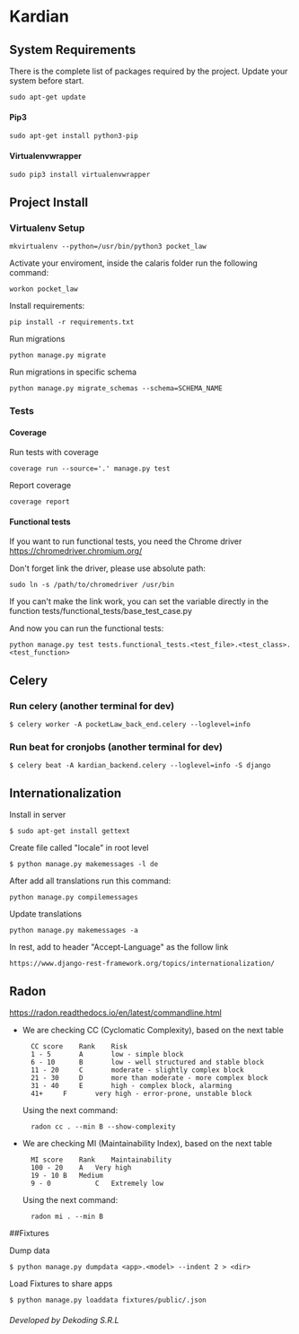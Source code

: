 # Kardian

## System Requirements
There is the complete list of packages required by the project. Update your system before start.

    sudo apt-get update

#### Pip3
    
    sudo apt-get install python3-pip
    
#### Virtualenvwrapper
    
    sudo pip3 install virtualenvwrapper

## Project Install

### Virtualenv Setup
    
    mkvirtualenv --python=/usr/bin/python3 pocket_law
    
Activate your enviroment, inside the calaris folder run the following command:

    workon pocket_law
    
Install requirements:
    
    pip install -r requirements.txt


Run migrations
    
    python manage.py migrate

Run migrations in specific schema
    
    python manage.py migrate_schemas --schema=SCHEMA_NAME

### Tests

#### Coverage
Run tests with coverage

    coverage run --source='.' manage.py test

Report coverage

    coverage report

#### Functional tests

If you want to run functional tests, you need the Chrome driver https://chromedriver.chromium.org/

Don't forget link the driver, please use absolute path:

    sudo ln -s /path/to/chromedriver /usr/bin

If you can't make the link work, you can set the variable directly in the function tests/functional_tests/base_test_case.py

And now you can run the functional tests:

    python manage.py test tests.functional_tests.<test_file>.<test_class>.<test_function>

## Celery
    
### Run celery (another terminal for dev)

    $ celery worker -A pocketLaw_back_end.celery --loglevel=info
    
### Run beat for cronjobs (another terminal for dev)

    $ celery beat -A kardian_backend.celery --loglevel=info -S django

## Internationalization

Install in server

    $ sudo apt-get install gettext

Create file called "locale" in root level

    $ python manage.py makemessages -l de
    
After add all translations run this command:

    python manage.py compilemessages
   
Update translations

    python manage.py makemessages -a  
    
In rest, add to header "Accept-Language" as the follow link
    
    https://www.django-rest-framework.org/topics/internationalization/


## Radon

https://radon.readthedocs.io/en/latest/commandline.html

- We are checking CC (Cyclomatic Complexity), based on the next table

        CC score    Rank    Risk
        1 - 5	    A       low - simple block
        6 - 10	    B       low - well structured and stable block
        11 - 20	    C       moderate - slightly complex block
        21 - 30	    D       more than moderate - more complex block
        31 - 40	    E       high - complex block, alarming
        41+	    F       very high - error-prone, unstable block

    Using the next command:
    
        radon cc . --min B --show-complexity


- We are checking MI (Maintainability Index), based on the next table

        MI score	Rank	Maintainability
        100 - 20	A	Very high
        19 - 10	B	Medium
        9 - 0	        C	Extremely low

    Using the next command:
    
        radon mi . --min B


##Fixtures

Dump data

    $ python manage.py dumpdata <app>.<model> --indent 2 > <dir>

Load Fixtures to share apps

    $ python manage.py loaddata fixtures/public/.json


###### Developed by Dekoding S.R.L
